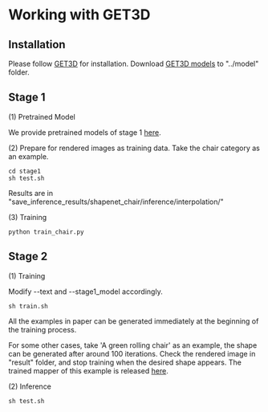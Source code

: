 # Working with GET3D

## Installation

Please follow [GET3D](https://github.com/nv-tlabs/GET3D) for installation. Download [GET3D models](https://drive.google.com/drive/folders/1oJ-FmyVYjIwBZKDAQ4N1EEcE9dJjumdW) to "../model" folder. 



## Stage 1

(1) Pretrained Model

We provide pretrained models of stage 1 [here](https://drive.google.com/drive/folders/1BCkpkjVxyGN4XwMDGoWxs9VwE19kZ57s?usp=sharing). 

(2) Prepare for rendered images as training data. Take the chair category as an example. 

```
cd stage1
sh test.sh
```

Results are in "save_inference_results/shapenet_chair/inference/interpolation/"

(3) Training

```
python train_chair.py
```

## Stage 2

(1) Training

Modify --text and --stage1_model accordingly. 

```
sh train.sh
```

All the examples in paper can be generated immediately at the beginning of the training process. 

For some other cases, take 'A green rolling chair' as an example, the shape can be generated after around 100 iterations. Check the rendered image in "result" folder, and stop training when the desired shape appears. The trained mapper of this example is released [here](https://drive.google.com/drive/folders/1OhGtFmQqE6-R1SwxoXIGKtCMynDpSwHP).

(2) Inference

```
sh test.sh
```


